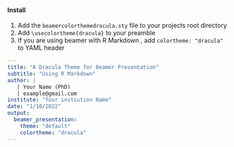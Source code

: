 #### Install

1. Add the `beamercolorthemedracula.sty` file to your projects root directory 
2. Add `\usecolortheme{dracula}` to your preamble
3. If you are using beamer with R Markdown , add `colortheme: "dracula"` to YAML header
   
```yaml
---
title: "A Dracula Theme for Beamer Presentation"
subtitle: "Using R Markdown"
author: |
   | Your Name (PhD) 
   | example@gmail.com
institute: "Your instiution Name"
date: "1/10/2022"
output: 
  beamer_presentation:
    theme: "default"
    colortheme: "dracula"
---
